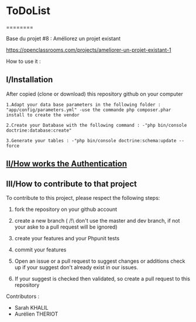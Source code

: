 <h1>ToDoList</h1>
========

Base du projet #8 : Améliorez un projet existant

https://openclassrooms.com/projects/ameliorer-un-projet-existant-1

How to use it :

<h2>I/Installation</h2>

After copied (clone or download) this repository github on your computer

    1.Adapt your data base parameters in the following folder : "app/config/parameters.yml" -use the commande php composer.phar install to create the vendor

    2.Create your Database with the following command : -"php bin/console doctrine:database:create"

    3.Generate your tables : -"php bin/console doctrine:schema:update --force

<h2><a href="/Documentation/Authentication.md">II/How works the Authentication</a></h2>


<H2>III/How to contribute to that project</H2>

To contribute to this project, please respect the following steps:

1) fork the repository on your github account

2) create a new branch ( /!\ don't use the master and dev branch, if not your aske to a pull request will be ignored)

3) create your features and your Phpunit tests

3) commit your features

4) Open an issue or a pull request to suggest changes or additions check up if your suggest don't already exist in our issues.

5) If your suggest is checked then validated, so create a pull request to this repository 


Contributors :
 - Sarah KHALIL
 - Aurélien THERIOT
